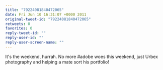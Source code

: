 ```yaml
---
title: "79224081840472065"
date: Fri Jun 10 16:31:07 +0000 2011
original-tweet-id: "79224081840472065"
retweets: 0
favorites: 0
reply-tweet-id: ""
reply-user-id: ""
reply-user-screen-name: ""
---
```

It's the weekend, hurrah. No more #adobe woes this weekend, just Urbex photography and helping a mate sort his portfolio!

